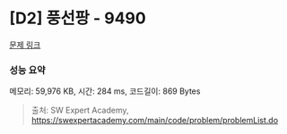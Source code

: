 # [D2] 풍선팡 - 9490 

[문제 링크](https://swexpertacademy.com/main/code/problem/problemDetail.do?contestProbId=AXAerAPaVXMDFARP) 

### 성능 요약

메모리: 59,976 KB, 시간: 284 ms, 코드길이: 869 Bytes



> 출처: SW Expert Academy, https://swexpertacademy.com/main/code/problem/problemList.do